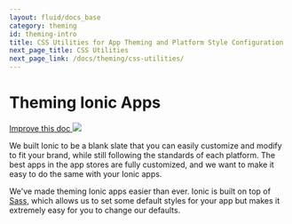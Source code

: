 ```yaml
---
layout: fluid/docs_base
category: theming
id: theming-intro
title: CSS Utilities for App Theming and Platform Style Configuration
next_page_title: CSS Utilities
next_page_link: /docs/theming/css-utilities/
---
```


<h1 class="title">Theming Ionic Apps</h1>
<a class="improve-v2-docs" href='https://github.com/ionic-team/ionic-site/blob/master/content/docs/theming/index.md'>
  Improve this doc
</a>

<img class="section-header" src="/docs/v3/img/theming-header.png" />

We built Ionic to be a blank slate that you can easily customize and modify to fit your brand, while still following the standards of each platform. The best apps in the app stores are fully customized, and we want to make it easy to do the same with your Ionic apps.

We've made theming Ionic apps easier than ever. Ionic is built on top of [Sass](../developer-resources/what-is/#sass), which allows us to set some default styles for your app but makes it extremely easy for you to change our defaults.
